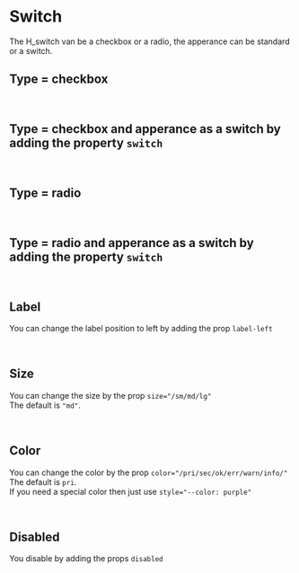 # Switch

The H_switch van be a checkbox or a radio, the apperance can be standard or a switch.<br>

## Type = checkbox

<hhl-live-editor title="" htmlCode='
    <template>
    <div class="flexRow items-center gap-4 flexWrap">
        <H_switch label="Switch 1"  v-model="check"></H_switch>
        <H_switch label="Switch 2" v-model="check"></H_switch>    
        <H_switch label="Switch 3" v-model="check"></H_switch>
    </div>
    </template>
    <script>
        const check = ref(true);
        return {check}
    </script>
'>
</hhl-live-editor>

<br>

## Type = checkbox and apperance as a switch by adding the property `switch`

<hhl-live-editor title="" htmlCode='
    <template>
    <div class="flexRow items-center gap-4 flexWrap">
        <H_switch switch label="Switch 1"  v-model="check"></H_switch>
        <H_switch switch label="Switch 2" v-model="check"></H_switch>    
        <H_switch switch label="Switch 3" v-model="check"></H_switch>
    </div>
    </template>
    <script>
        const check = ref(true);
        return {check}
    </script>
'>
</hhl-live-editor>

<br>


## Type = radio

<hhl-live-editor title="" htmlCode='
    <template>
    <div class="flexRow items-center gap-4 flexWrap">
        <H_switch type="radio" label="Radio 1"  v-model="radioVal" value="val1"></H_switch>
        <H_switch type="radio" label="Radio 2" v-model="radioVal" value="val2"></H_switch>    
        <H_switch type="radio" label="Radio 3" v-model="radioVal" value="val3"></H_switch>
    </div>
    </template>
    <script>
               const radioVal = ref("val1");
        return {radioVal}
    </script>
'>
</hhl-live-editor>

<br>

## Type = radio and apperance as a switch by adding the property `switch`

<hhl-live-editor title="" htmlCode='
    <template>
    <div class="flexRow items-center gap-4 flexWrap">
        <H_switch switch type="radio" label="Radio 1"  v-model="radioVal" value="val1"></H_switch>
        <H_switch switch type="radio" label="Radio 2" v-model="radioVal" value="val2"></H_switch>    
        <H_switch switch type="radio" label="Radio 3" v-model="radioVal" value="val3"></H_switch>
    </div>
    </template>
    <script>
               const radioVal = ref("val1");
        return {radioVal}
    </script>
'>
</hhl-live-editor>

<br>

## Label

You can change the label position to left by adding the prop `label-left`

<hhl-live-editor title="" htmlCode='
    <template>
    <div class="flexRow items-center gap-4 flexWrap">
        <H_switch label="label standard" v-model="check"></H_switch>
        <H_switch label-left label="Label left" v-model="check"></H_switch>  
       <div class="flex-1" /> 
    </div>
    </template>
    <script>
        const check = ref(true);
        return {check}
    </script>
'>
</hhl-live-editor>

<br>

## Size

You can change the size by the prop `size="/sm/md/lg"`<br>
The default is `"md"`.

<hhl-live-editor title="" htmlCode='
    <template>
    <div class="flexRow items-center gap-4 flexWrap">
        <H_switch size="sm" label="Switch small (sm)" v-model="check"></H_switch>
        <H_switch size="md"  label="Switch standard (md)" v-model="check"></H_switch>    
        <H_switch size="lg" label="Switch large (lg)" v-model="check"></H_switch>
    </div>
    </template>
    <script>
        const check = ref(true);
        return {check}
    </script>
'>
</hhl-live-editor>

<br>

## Color

You can change the color by the prop `color="/pri/sec/ok/err/warn/info/"`<br>
The default is `pri`.<br>
If you need a special color then just use `style="--color: purple"`

<hhl-live-editor title="" htmlCode='
    <template>
    <div class="flexRow items-center gap-4 flexWrap">
        <H_switch color="pri" label="col-pri" v-model="check"></H_switch>
        <H_switch color="sec" label="col-sec" v-model="check"></H_switch>    
        <H_switch color="ok" label="col-ok" v-model="check"></H_switch>
        <H_switch color="err" label="col-err" v-model="check"></H_switch>
        <H_switch color="warn" label="col-warn" v-model="check"></H_switch>
        <H_switch color="info" label="col-info" v-model="check"></H_switch>
        <H_switch style="--color: purple" label="purple" v-model="check"></H_switch>
    </div>
        <div class="flexRow items-center gap-4 flexWrap" style="margin-top:20px">
        <H_switch switch color="pri" label="col-pri" v-model="check"></H_switch>
        <H_switch switch color="sec" label="col-sec" v-model="check"></H_switch>    
        <H_switch switch color="ok" label="col-ok" v-model="check"></H_switch>
        <H_switch switch color="err" label="col-err" v-model="check"></H_switch>
        <H_switch switch color="warn" label="col-warn" v-model="check"></H_switch>
        <H_switch switch color="info" label="col-info" v-model="check"></H_switch>
        <H_switch switch style="--color: purple" label="purple" v-model="check"></H_switch>
    </div>
    </template>
    <script>
        const check = ref(true);
        return {check}
    </script>
'>
</hhl-live-editor>

<br>

## Disabled

You disable by adding the props `disabled`

<hhl-live-editor title="" htmlCode='
    <template>
        <div class="flexRow items-center gap-4 flexWrap">
            <H_switch disabled color="pri" label="col-pri" v-model="check"></H_switch>
            <H_switch disabled color="sec" label="col-sec" v-model="check"></H_switch>    
            <H_switch disabled color="ok" label="col-ok" v-model="check"></H_switch>
            <H_switch disabled color="err" label="col-err" v-model="check"></H_switch>
            <H_switch disabled color="warn" label="col-warn" v-model="check"></H_switch>
            <H_switch disabled color="info" label="col-info" v-model="check"></H_switch>
            <H_switch disabled style="--color: purple" label="purple" v-model="check"></H_switch>
        </div>
    </template>
    <script>
        const check = ref(true);
        return {check}
    </script>
'>
</hhl-live-editor>

<br>
